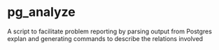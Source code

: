 pg_analyze
==========

A script to facilitate problem reporting by parsing output from Postgres explan and generating commands to describe the relations involved
